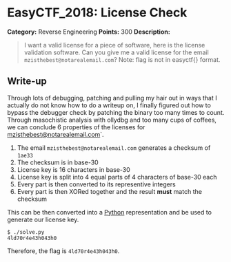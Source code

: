 # EasyCTF_2018: License Check

**Category:** Reverse Engineering
**Points:** 300
**Description:**

>I want a valid license for a piece of software, here is the license validation software. Can you give me a valid license for the email `mzisthebest@notarealemail.com`?
Note: flag is not in easyctf{} format.

## Write-up
Through lots of debugging, patching and pulling my hair out in ways that I actually do not know how to do a writeup on, I finally figured out how to bypass the debugger check by patching the binary too many times to count. Through masochistic analysis with ollydbg and too many cups of coffees, we can conclude 6 properties of the licenses for mzisthebest@notarealemail.com`.

1. The email `mzisthebest@notarealemail.com` generates a checksum of `1ae33`
2. The checksum is in base-30
3. License key is 16 characters in base-30
4. License key is split into 4 equal parts of 4 characters of base-30 each
5. Every part is then converted to its representive integers
6. Every part is then XORed together and the result **must** match the checksum

This can be then converted into a [Python](solve.py) representation and be used to generate our license key.

    $ ./solve.py 
    4ld70r4e43h043h0

Therefore, the flag is `4ld70r4e43h043h0`.
